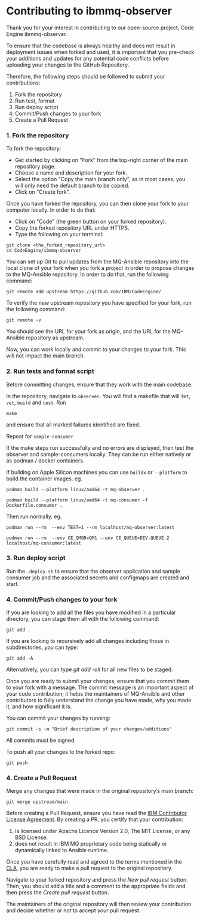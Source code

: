 # Contributing to ibmmq-observer 

Thank you for your interest in contributing to our open-source project, Code Engine ibmmq-observer. 

To ensure that the codebase is always healthy and does not result in deployment issues when forked and used, it is important that you pre-check your additions and updates for any potential code conflicts before uploading your changes to the GitHub Repository. 

Therefore, the following steps should be followed to submit your contributions: 

1. Fork the repository
2. Run test, format
3. Run deploy script
4. Commit/Push changes to your fork
5. Create a Pull Request 


### 1. Fork the repository

To fork the repository:
- Get started by clicking on "Fork" from the top-right corner of the main repository page.
- Choose a name and description for your fork.
- Select the option "Copy the main branch only", as in most cases, you will only need the default branch to be copied.
- Click on "Create fork".

Once you have forked the repository, you can then clone your fork to your computer locally. In order to do that:
- Click on "Code" (the green button on your forked repository).
- Copy the forked repository URL under HTTPS.
- Type the following on your terminal:

```
git clone <the_forked_repository_url> 
cd CodeEngine/ibmmq-observer
```

You can set up Git to pull updates from the MQ-Ansible repository into the local clone of your fork when you fork a project in order to propose changes to the MQ-Ansible repository. In order to do that, run the following command:

```
git remote add upstream https://github.com/IBM/CodeEngine/
```

To verify the new upstream repository you have specified for your fork, run the following command:

```
git remote -v
```

You should see the URL for your fork as origin, and the URL for the MQ-Ansible repository as upstream.

Now, you can work locally and commit to your changes to your fork. This will not impact the main branch.

### 2. Run tests and format script

Before committing changes, ensure that they work with the main codebase. 

In the repository, navigate to `observer`. You will find a makefile that will `fmt`, `vet`, `build` and `test`. Run 
```
make
```
and ensure that all marked failures identified are fixed.

Repeat for `sample-consumer`


If the make steps run successfully and no errors are displayed, then test the observer and sample-consumers locally. They can be run either natively or as podman / docker containers. 

If building on Apple Silicon machines you can use `buildx` or `--platform` to build the container images. eg.

```
podman build --platform linux/amd64 -t mq-observer .
```

```
podman build --platform linux/amd64 -t mq-consumer -f Dockerfile.consumer .
```

Then run normally. eg.

```
podman run --rm  --env TEST=1 --rm localhost/mq-observer:latest
```

```
podman run --rm  --env CE_QMGR=QM1 --env CE_QUEUE=DEV.QUEUE.2 localhost/mq-consumer:latest
```

### 3. Run deploy script
Run the `.deploy.sh` to ensure that the observer application and sample consumer job and the associated secrets and configmaps are created and start. 


### 4. Commit/Push changes to your fork 

If you are looking to add all the files you have modified in a particular directory, you can stage them all with the following command:

```
git add . 
```

If you are looking to recursively add all changes including those in subdirectories, you can type: 

```
git add -A 
```

Alternatively, you can type _git add -all_ for all new files to be staged. 

Once you are ready to submit your changes, ensure that you commit them to your fork with a message. The commit message is an important aspect of your code contribution; it helps the maintainers of MQ-Ansible and other contributors to fully understand the change you have made, why you made it, and how significant it is. 

You can commit your changes by running: 

```
git commit -s -m "Brief description of your changes/additions"
```

All commits must be signed.

To push all your changes to the forked repo:

```
git push
```

### 4. Create a Pull Request

Merge any changes that were made in the original repository’s main branch:

```
git merge upstream/main
```

Before creating a Pull Request, ensure you have read the [IBM Contributor License Agreement](CLA.md). By creating a PR, you certify that your contribution:
1. is licensed under Apache Licence Version 2.0, The MIT License, or any BSD License.
2. does not result in IBM MQ proprietary code being statically or dynamically linked to Ansible runtime.

Once you have carefully read and agreed to the terms mentioned in the [CLA](CLA.md), you are ready to make a pull request to the original repository.

Navigate to your forked repository and press the _New pull request_ button. Then, you should add a title and a comment to the appropriate fields and then press the _Create pull request_ button.

The maintainers of the original repository will then review your contribution and decide whether or not to accept your pull request.
 
